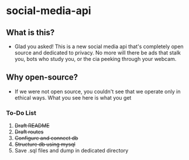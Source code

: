 # social-media-api

## What is this?
* Glad you asked! This is a new social media api that's completely open source and dedicated to privacy. No more will there be ads that stalk you, bots who study you, or the cia peeking through your webcam.

## Why open-source?
* If we were not open source, you couldn't see that we operate only in ethical ways. What you see here is what you get

### To-Do List
1. ~~Draft README~~
2. ~~Draft routes~~
3. ~~Configure and connect db~~
4. ~~Structure db using mysql~~
5. Save .sql files and dump in dedicated directory
